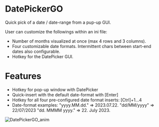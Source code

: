 # DatePickerGO
Quick pick of a date / date-range from a pup-up GUI. 

User can customize the followings within an ini file:
- Number of months visualized at once (max 4 rows and 3 columns).
- Four customizable date formats. Intermittent chars between start-end dates also configurable.
- Hotkey for the DatePicker GUI.

# Features
- Hotkey for pop-up window with DatePicker
- Quick-insert with the default date-format with [Enter]
- Hotkey for all four pre-configured date format inserts: [Ctrl]+1...4
- Date-format examples:
  "yyyy.MM.dd." => 2023.07.22.
  "dd/MM/yyyy" => 22/07/2023
  "dd. MMMM yyyy." => 22. July 2023.

  
![DatePickerGO_anim](https://github.com/bigbadplayer/DatePickerGO/assets/20395062/7c311523-1284-4192-9a9d-0bc574fdc841)

